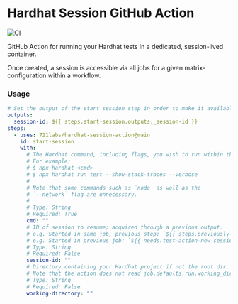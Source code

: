# Hardhat Session GitHub Action

[![CI](https://github.com/721labs/hardhat-session-action/actions/workflows/ci.yml/badge.svg)](https://github.com/721labs/hardhat-session-action/actions/workflows/ci.yml)

GitHub Action for running your Hardhat tests in a dedicated, session-lived container.

Once created, a session is accessible via all jobs for a given matrix-configuration within a workflow.

### Usage

```yaml
# Set the output of the start session step in order to make it available in downstream jobs.
outputs:
  session-id: ${{ steps.start-session.outputs._session-id }}
steps:
  - uses: 721labs/hardhat-session-action@main
    id: start-session
    with:
      # The Hardhat command, including flags, you wish to run within the session container.
      # For example:
      # $ npx hardhat <cmd>
      # $ npx hardhat run test --show-stack-traces --verbose
      #
      # Note that some commands such as `node` as well as the
      # `--network` flag are unnecessary.
      #
      # Type: String
      # Required: True
      cmd: ""
      # ID of session to resume; acquired through a previous output.
      # e.g. Started in same job, previous step: `${{ steps.previously-started-session.outputs.session-id }}`
      # e.g. Started in previous job: `${{ needs.test-action-new-session.outputs.session-id }}`
      # Type: String
      # Required: False
      session-id: ""
      # Directory containing your Hardhat project if not the root dir.
      # Note that the action does not read job.defaults.run.working_directory.
      # Type: String
      # Required: False
      working-directory: ""
```
